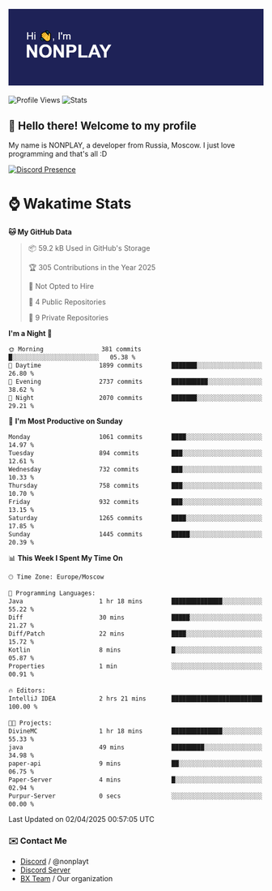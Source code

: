 ![Discord Presence](./header.png)
<br></br>
![Profile Views](https://komarev.com/ghpvc/?username=NONPLAYT&color=blue&style=for-the-badge)
![Stats](https://img.shields.io/badge/0%25-OPTIMIZED-orange?style=for-the-badge)


## :wave: Hello there! Welcome to my profile

My name is NONPLAY, a developer from Russia, Moscow. I just love programming and that's all :D

[![Discord Presence](https://lanyard.cnrad.dev/api/597087584090587177?showDisplayName=true)](https://discord.com/users/597087584090587177) 

# ⌚ Wakatime Stats

<!--START_SECTION:waka-->
**🐱 My GitHub Data** 

> 📦 59.2 kB Used in GitHub's Storage 
 > 
> 🏆 305 Contributions in the Year 2025
 > 
> 🚫 Not Opted to Hire
 > 
> 📜 4 Public Repositories 
 > 
> 🔑 9 Private Repositories 
 > 
**I'm a Night 🦉** 

```text
🌞 Morning                381 commits         █░░░░░░░░░░░░░░░░░░░░░░░░   05.38 % 
🌆 Daytime                1899 commits        ███████░░░░░░░░░░░░░░░░░░   26.80 % 
🌃 Evening                2737 commits        ██████████░░░░░░░░░░░░░░░   38.62 % 
🌙 Night                  2070 commits        ███████░░░░░░░░░░░░░░░░░░   29.21 % 
```
📅 **I'm Most Productive on Sunday** 

```text
Monday                   1061 commits        ████░░░░░░░░░░░░░░░░░░░░░   14.97 % 
Tuesday                  894 commits         ███░░░░░░░░░░░░░░░░░░░░░░   12.61 % 
Wednesday                732 commits         ███░░░░░░░░░░░░░░░░░░░░░░   10.33 % 
Thursday                 758 commits         ███░░░░░░░░░░░░░░░░░░░░░░   10.70 % 
Friday                   932 commits         ███░░░░░░░░░░░░░░░░░░░░░░   13.15 % 
Saturday                 1265 commits        ████░░░░░░░░░░░░░░░░░░░░░   17.85 % 
Sunday                   1445 commits        █████░░░░░░░░░░░░░░░░░░░░   20.39 % 
```


📊 **This Week I Spent My Time On** 

```text
🕑︎ Time Zone: Europe/Moscow

💬 Programming Languages: 
Java                     1 hr 18 mins        ██████████████░░░░░░░░░░░   55.22 % 
Diff                     30 mins             █████░░░░░░░░░░░░░░░░░░░░   21.27 % 
Diff/Patch               22 mins             ████░░░░░░░░░░░░░░░░░░░░░   15.72 % 
Kotlin                   8 mins              █░░░░░░░░░░░░░░░░░░░░░░░░   05.87 % 
Properties               1 min               ░░░░░░░░░░░░░░░░░░░░░░░░░   00.91 % 

🔥 Editors: 
IntelliJ IDEA            2 hrs 21 mins       █████████████████████████   100.00 % 

🐱‍💻 Projects: 
DivineMC                 1 hr 18 mins        ██████████████░░░░░░░░░░░   55.33 % 
java                     49 mins             █████████░░░░░░░░░░░░░░░░   34.98 % 
paper-api                9 mins              ██░░░░░░░░░░░░░░░░░░░░░░░   06.75 % 
Paper-Server             4 mins              █░░░░░░░░░░░░░░░░░░░░░░░░   02.94 % 
Purpur-Server            0 secs              ░░░░░░░░░░░░░░░░░░░░░░░░░   00.00 % 
```


 Last Updated on 02/04/2025 00:57:05 UTC
<!--END_SECTION:waka-->

### ✉️ Contact Me

- [Discord](https://discord.com/users/597087584090587177) / @nonplayt
- [Discord Server](https://discord.gg/p7cxhw7E2M)
- [BX Team](https://github.com/BX-Team) / Our organization
